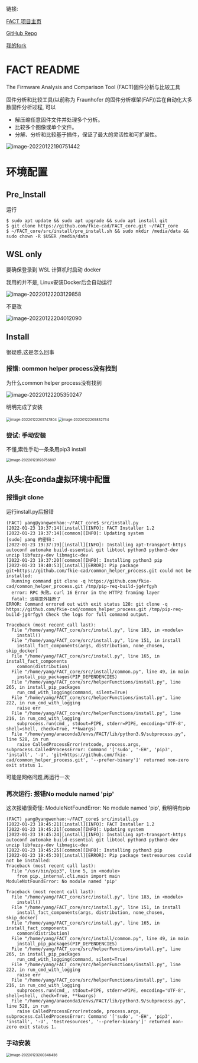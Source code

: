 链接:

[FACT 项目主页](https://fkie-cad.github.io/FACT_core/)

[GitHub Repo](https://github.com/fkie-cad/FACT_core)

[我的fork](https://github.com/YangWenhao3906/FACT_core)

# FACT README

The Firmware Analysis and Comparison Tool (FACT)固件分析与比较工具

固件分析和比较工具(以前称为 Fraunhofer 的固件分析框架(FAF))旨在自动化大多数固件分析过程, 可以

- 解压缩任意固件文件并处理多个分析。
- 比较多个图像或单个文件。
- 分解、分析和比较基于插件，保证了最大的灵活性和可扩展性。

![image-20220122190751442](images/FACT/image-20220122190751442.png)

# 环境配置

## Pre_Install

运行

```shell
$ sudo apt update && sudo apt upgrade && sudo apt install git
$ git clone https://github.com/fkie-cad/FACT_core.git ~/FACT_core
$ ~/FACT_core/src/install/pre_install.sh && sudo mkdir /media/data && sudo chown -R $USER /media/data
```

## WSL only

要确保登录到 WSL 计算机时启动 docker

我用的并不是, Linux安装Docker后会自动运行

![image-20220122203129858](images/FACT/image-20220122203129858.png)

不更改

![image-20220122204012090](images/FACT/image-20220122204012090.png)

## Install

很疑惑,这是怎么回事

### 报错: common helper process没有找到

为什么common helper process没有找到

![image-20220122205350247](images/FACT/image-20220122205350247.png)

明明完成了安装

<img src="images/FACT/image-20220122205747804.png" alt="image-20220122205747804" style="zoom:67%;" />

<img src="images/FACT/image-20220122205832734.png" alt="image-20220122205832734" style="zoom: 67%;" />

### 尝试: 手动安装

不懂,索性手动一条条用pip3 install

<img src="images/FACT/image-20220123193756807.png" alt="image-20220123193756807" style="zoom:67%;" />

## 从头:在conda虚拟环境中配置

### 报错git clone

运行install.py后报错

```shell
(FACT) yang@yangwenhao:~/FACT_core$ src/install.py
[2022-01-23 19:37:14][install][INFO]: FACT Installer 1.2
[2022-01-23 19:37:14][common][INFO]: Updating system
[sudo] yang 的密码： 
[2022-01-23 19:37:19][install][INFO]: Installing apt-transport-https autoconf automake build-essential git libtool python3 python3-dev unzip libfuzzy-dev libmagic-dev
[2022-01-23 19:37:20][common][INFO]: Installing python3 pip
[2022-01-23 19:40:53][install][ERROR]: Pip package git+https://github.com/fkie-cad/common_helper_process.git could not be installed:
  Running command git clone -q https://github.com/fkie-cad/common_helper_process.git /tmp/pip-req-build-jg4rfgyh
  error: RPC 失败。curl 16 Error in the HTTP2 framing layer
  fatal: 远端意外挂断了
ERROR: Command errored out with exit status 128: git clone -q https://github.com/fkie-cad/common_helper_process.git /tmp/pip-req-build-jg4rfgyh Check the logs for full command output.

Traceback (most recent call last):
  File "/home/yang/FACT_core/src/install.py", line 183, in <module>
    install()
  File "/home/yang/FACT_core/src/install.py", line 151, in install
    install_fact_components(args, distribution, none_chosen, skip_docker)
  File "/home/yang/FACT_core/src/install.py", line 165, in install_fact_components
    common(distribution)
  File "/home/yang/FACT_core/src/install/common.py", line 49, in main
    install_pip_packages(PIP_DEPENDENCIES)
  File "/home/yang/FACT_core/src/helperFunctions/install.py", line 265, in install_pip_packages
    run_cmd_with_logging(command, silent=True)
  File "/home/yang/FACT_core/src/helperFunctions/install.py", line 222, in run_cmd_with_logging
    raise err
  File "/home/yang/FACT_core/src/helperFunctions/install.py", line 216, in run_cmd_with_logging
    subprocess.run(cmd_, stdout=PIPE, stderr=PIPE, encoding='UTF-8', shell=shell, check=True, **kwargs)
  File "/home/yang/anaconda3/envs/FACT/lib/python3.9/subprocess.py", line 528, in run
    raise CalledProcessError(retcode, process.args,
subprocess.CalledProcessError: Command '['sudo', '-EH', 'pip3', 'install', '-U', 'git+https://github.com/fkie-cad/common_helper_process.git', '--prefer-binary']' returned non-zero exit status 1.
```

可能是网络问题,再运行一次

### 再次运行: 报错No module named 'pip'

这次报错很奇怪: ModuleNotFoundError: No module named 'pip', 我明明有pip

```shell
(FACT) yang@yangwenhao:~/FACT_core$ src/install.py
[2022-01-23 19:45:21][install][INFO]: FACT Installer 1.2
[2022-01-23 19:45:21][common][INFO]: Updating system
[2022-01-23 19:45:24][install][INFO]: Installing apt-transport-https autoconf automake build-essential git libtool python3 python3-dev unzip libfuzzy-dev libmagic-dev
[2022-01-23 19:45:25][common][INFO]: Installing python3 pip
[2022-01-23 19:45:30][install][ERROR]: Pip package testresources could not be installed:
Traceback (most recent call last):
  File "/usr/bin/pip3", line 5, in <module>
    from pip._internal.cli.main import main
ModuleNotFoundError: No module named 'pip'

Traceback (most recent call last):
  File "/home/yang/FACT_core/src/install.py", line 183, in <module>
    install()
  File "/home/yang/FACT_core/src/install.py", line 151, in install
    install_fact_components(args, distribution, none_chosen, skip_docker)
  File "/home/yang/FACT_core/src/install.py", line 165, in install_fact_components
    common(distribution)
  File "/home/yang/FACT_core/src/install/common.py", line 49, in main
    install_pip_packages(PIP_DEPENDENCIES)
  File "/home/yang/FACT_core/src/helperFunctions/install.py", line 265, in install_pip_packages
    run_cmd_with_logging(command, silent=True)
  File "/home/yang/FACT_core/src/helperFunctions/install.py", line 222, in run_cmd_with_logging
    raise err
  File "/home/yang/FACT_core/src/helperFunctions/install.py", line 216, in run_cmd_with_logging
    subprocess.run(cmd_, stdout=PIPE, stderr=PIPE, encoding='UTF-8', shell=shell, check=True, **kwargs)
  File "/home/yang/anaconda3/envs/FACT/lib/python3.9/subprocess.py", line 528, in run
    raise CalledProcessError(retcode, process.args,
subprocess.CalledProcessError: Command '['sudo', '-EH', 'pip3', 'install', '-U', 'testresources', '--prefer-binary']' returned non-zero exit status 1.
```

### 手动安装

<img src="images/FACT/image-20220123200346436.png" alt="image-20220123200346436" style="zoom:67%;" />


